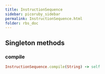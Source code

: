 ```yaml
---
title: InstructionSequence
sidebar: picoruby_sidebar
permalink: InstructionSequence.html
folder: rbs_doc
---
```

## Singleton methods
### compile

```ruby
InstructionSequence.compile(String) -> self
```
